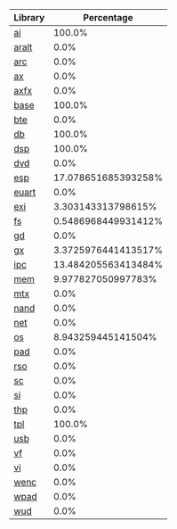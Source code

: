 | Library | Percentage |
| ------------- | ------------- |
| [ai](https://github.com/shibbo/Petari/tree/master/libs/RVL_SDK/docs/lib/ai.md) | 100.0% |
| [aralt](https://github.com/shibbo/Petari/tree/master/libs/RVL_SDK/docs/lib/aralt.md) | 0.0% |
| [arc](https://github.com/shibbo/Petari/tree/master/libs/RVL_SDK/docs/lib/arc.md) | 0.0% |
| [ax](https://github.com/shibbo/Petari/tree/master/libs/RVL_SDK/docs/lib/ax.md) | 0.0% |
| [axfx](https://github.com/shibbo/Petari/tree/master/libs/RVL_SDK/docs/lib/axfx.md) | 0.0% |
| [base](https://github.com/shibbo/Petari/tree/master/libs/RVL_SDK/docs/lib/base.md) | 100.0% |
| [bte](https://github.com/shibbo/Petari/tree/master/libs/RVL_SDK/docs/lib/bte.md) | 0.0% |
| [db](https://github.com/shibbo/Petari/tree/master/libs/RVL_SDK/docs/lib/db.md) | 100.0% |
| [dsp](https://github.com/shibbo/Petari/tree/master/libs/RVL_SDK/docs/lib/dsp.md) | 100.0% |
| [dvd](https://github.com/shibbo/Petari/tree/master/libs/RVL_SDK/docs/lib/dvd.md) | 0.0% |
| [esp](https://github.com/shibbo/Petari/tree/master/libs/RVL_SDK/docs/lib/esp.md) | 17.078651685393258% |
| [euart](https://github.com/shibbo/Petari/tree/master/libs/RVL_SDK/docs/lib/euart.md) | 0.0% |
| [exi](https://github.com/shibbo/Petari/tree/master/libs/RVL_SDK/docs/lib/exi.md) | 3.303143313798615% |
| [fs](https://github.com/shibbo/Petari/tree/master/libs/RVL_SDK/docs/lib/fs.md) | 0.5486968449931412% |
| [gd](https://github.com/shibbo/Petari/tree/master/libs/RVL_SDK/docs/lib/gd.md) | 0.0% |
| [gx](https://github.com/shibbo/Petari/tree/master/libs/RVL_SDK/docs/lib/gx.md) | 3.3725976441413517% |
| [ipc](https://github.com/shibbo/Petari/tree/master/libs/RVL_SDK/docs/lib/ipc.md) | 13.484205563413484% |
| [mem](https://github.com/shibbo/Petari/tree/master/libs/RVL_SDK/docs/lib/mem.md) | 9.977827050997783% |
| [mtx](https://github.com/shibbo/Petari/tree/master/libs/RVL_SDK/docs/lib/mtx.md) | 0.0% |
| [nand](https://github.com/shibbo/Petari/tree/master/libs/RVL_SDK/docs/lib/nand.md) | 0.0% |
| [net](https://github.com/shibbo/Petari/tree/master/libs/RVL_SDK/docs/lib/net.md) | 0.0% |
| [os](https://github.com/shibbo/Petari/tree/master/libs/RVL_SDK/docs/lib/os.md) | 8.943259445141504% |
| [pad](https://github.com/shibbo/Petari/tree/master/libs/RVL_SDK/docs/lib/pad.md) | 0.0% |
| [rso](https://github.com/shibbo/Petari/tree/master/libs/RVL_SDK/docs/lib/rso.md) | 0.0% |
| [sc](https://github.com/shibbo/Petari/tree/master/libs/RVL_SDK/docs/lib/sc.md) | 0.0% |
| [si](https://github.com/shibbo/Petari/tree/master/libs/RVL_SDK/docs/lib/si.md) | 0.0% |
| [thp](https://github.com/shibbo/Petari/tree/master/libs/RVL_SDK/docs/lib/thp.md) | 0.0% |
| [tpl](https://github.com/shibbo/Petari/tree/master/libs/RVL_SDK/docs/lib/tpl.md) | 100.0% |
| [usb](https://github.com/shibbo/Petari/tree/master/libs/RVL_SDK/docs/lib/usb.md) | 0.0% |
| [vf](https://github.com/shibbo/Petari/tree/master/libs/RVL_SDK/docs/lib/vf.md) | 0.0% |
| [vi](https://github.com/shibbo/Petari/tree/master/libs/RVL_SDK/docs/lib/vi.md) | 0.0% |
| [wenc](https://github.com/shibbo/Petari/tree/master/libs/RVL_SDK/docs/lib/wenc.md) | 0.0% |
| [wpad](https://github.com/shibbo/Petari/tree/master/libs/RVL_SDK/docs/lib/wpad.md) | 0.0% |
| [wud](https://github.com/shibbo/Petari/tree/master/libs/RVL_SDK/docs/lib/wud.md) | 0.0% |
